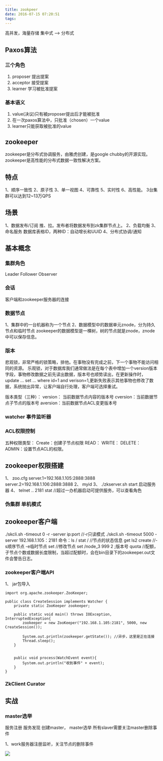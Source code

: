 ```yaml
---
title: zookpeer
date: 2016-07-15 07:20:51
tags:
---
```


高并发，海量存储
集中式 --> 分布式

## Paxos算法
### 三个角色
1. proposer
	提出提案
2. acceptor
	接受提案
3. learner
	学习被批准提案

### 基本语义
1. value(决议)只有被proposer提出后才能被批准
2. 在一次paxos算法中，只批准（chosen）一个value
3. learner只能获取被批准的value




## zookeeper
zookeeper是分布式协调服务，由雅虎创建，是google chubby的开源实现。
zookeeper是高性能的分布式数据一致性解决方案。

## 特点
1、顺序一致性
2、原子性
3、单一视图
4、可靠性
5、实时性
6、高性能。 3台集群可以达到12~13万QPS


## 场景
1、数据发布/订阅
推、拉。发布者将数据发布到zk集群节点上。
2、负载均衡
3、命名服务
数据库表格ID，两种ID：自动增长和UUID
4、分布式协调/通知

## 基本概念
### 集群角色
Leader
Follower
Observer
### 会话
客户端和zookeeper服务器的连接
### 数据节点
1、集群中的一台机器称为一个节点
2、数据模型中的数据单元znode，分为持久节点和临时节点
zookeeper的数据模型是一棵树，树的节点就是znode，znode中可以保存信息。

### 版本
悲观锁，非常严格的锁策略，排他。在事物没有完成之前，下一个事物不能访问相同的资源。
乐观锁，对于数据库我们通常做法是在每个表中增加一个version版本字段，事物修改数据之前先读出数据，版本号也顺势读出，在更新操作时，update ... set ... where id=1 and verison=1,更新失败表示其他事物也修改了数据，系统抛出异常，让客户端自行处理，客户端可选择重试。

版本类型（三种）：
version： 当前数据节点内容的版本号
cversion：当前数据节点子节点的版本号
aversion：当前数据节点ACL变更版本号

### watcher 事件监听器

### ACL权限控制
五种权限类型：
Create：创建子节点权限
READ：
WRITE：
DELETE：
ADMIN：设置节点ACL的权限。

## zookeeper权限搭建
1、 zoo.cfg
server.1=192.168.1.105:2888:3888
server.2=192.168.1.106:2888:3888
2、 myid
3、 ./zkserver.sh start  启动服务器
4、 telnet .. 2181
	stat     //超过一办机器启动可提供服务，可以查看角色
### 伪集群 单机模式

## zookeeper客户端
./skcli.sh -timeout 0 -r -server ip:port //-r只读模式
./skcli.sh -timeout 5000 -server 192.168.1.105：2181
命令：ls /
	 stat /  //节点的状态信息
	 get
	 ls2
	 create   //-s顺序节点 -e临时节点
	 set     //修改节点  set /node_3 999 2  ;版本号
	 quota   //配额，子节点个数或数据长度限制，当超过配额时，会在bin目录下的zookeeper.out文件会警告日志。

### zookeeper客户端API
1、 jar包导入

```
import org.apache.zookeeper.ZooKeeper;

public class CreateSession implements Watcher {
	private static ZooKeeper zookeeper;
	
	public static void main() throws IOException, InterruptedException{
		zookeeper = new ZooKeeper("192.168.1.105:2181", 5000, new CreateSession());
		
		System.out.println(zookeeper.getState()); //异步，这里是正在连接
		Thread.sleep();
	}
	

	public void process(WatchEvent event){
		System.out.println("收到事件" + event);
	}
}
```

### ZkClient Curator



## 实战
### master选举
服务注册
服务发现
创建master， master选举
所有slaver需要关注master删除事件

1、work服务器注册监听，关注节点的删除事件


![](http://www.geesugar.com/BlogImg/kafka1.png)